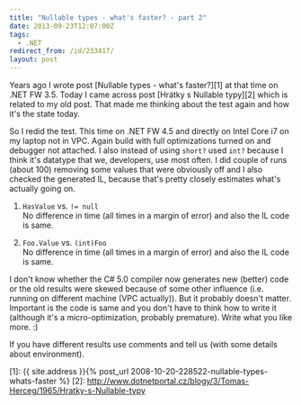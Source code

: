 ```yaml
---
title: "Nullable types - what's faster? - part 2"
date: 2013-09-23T12:07:00Z
tags:
  - .NET
redirect_from: /id/233417/
layout: post
---
```

Years ago I wrote post [Nullable types - what's faster?][1] at that time on .NET FW 3.5. Today I came across post [Hrátky s Nullable typy][2] which is related to my old post. That made me thinking about the test again and how it's the state today.

<!-- excerpt -->

So I redid the test. This time on .NET FW 4.5 and directly on Intel Core i7 on my laptop not in VPC. Again build with full optimizations turned on and debugger not attached. I also instead of using `short?` used `int?` because I think it's datatype that we, developers, use most often. I did couple of runs (about 100) removing some values that were obviously off and I also checked the generated IL, because that's pretty closely estimates what's actually going on.

1. `HasValue` vs. `!= null`  
No difference in time (all times in a margin of error) and also the IL code is same.

2. `Foo.Value` vs. `(int)Foo`  
No difference in time (all times in a margin of error) and also the IL code is same.

I don't know whether the C# 5.0 compiler now generates new (better) code or the old results were skewed because of some other influence (i.e. running on different machine (VPC actually)). But it probably doesn't matter. Important is the code is same and you don't have to think how to write it (although it's a micro-optimization, probably premature). Write what you like more. :)

If you have different results use comments and tell us (with some details about environment).

[1]: {{ site.address }}{% post_url 2008-10-20-228522-nullable-types-whats-faster %}
[2]: http://www.dotnetportal.cz/blogy/3/Tomas-Herceg/1965/Hratky-s-Nullable-typy